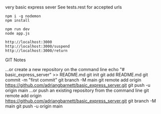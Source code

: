 very basic express sever
See tests.rest for accepted urls

    npm i -g nodemon
    npm install

    npm run dev
    node app.js

    http://localhost:3000
    http://localhost:3000/suspend
    http://localhost:3000/return



GIT Notes

…or create a new repository on the command line
echo "# basic_express_server" >> README.md
git init
git add README.md
git commit -m "first commit"
git branch -M main
git remote add origin https://github.com/adriangbarnett/basic_express_server.git
git push -u origin main
…or push an existing repository from the command line
git remote add origin https://github.com/adriangbarnett/basic_express_server.git
git branch -M main
git push -u origin main